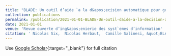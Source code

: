 ```yaml
---
title: "BLADE: Un outil d’aide `a la d&apos;ecision automatique pour guider le choix de technologie Blockchain"
collection: publications
permalink: /publication/2021-01-01-BLADE-Un-outil-daide-a-la-decision-automatique-pour-guider-le-choix-de-technologie-Blockchain
date: 2021-01-01
venue: 'Revue ouverte d’ing&apos;enierie des syst`emes d’information'
citation: ' Nicolas Six,  Nicolas Herbaut,  Camille Salinesi, &quot;BLADE: Un outil d’aide `a la d&amp;apos;ecision automatique pour guider le choix de technologie Blockchain.&quot; Revue ouverte d’ing&amp;apos;enierie des syst`emes d’information, 2021.'
---
```

Use [Google Scholar](https://scholar.google.com/scholar?q=BLADE:+Un+outil+d’aide+`a+la+d&#x27;ecision+automatique+pour+guider+le+choix+de+technologie+Blockchain){:target="_blank"} for full citation